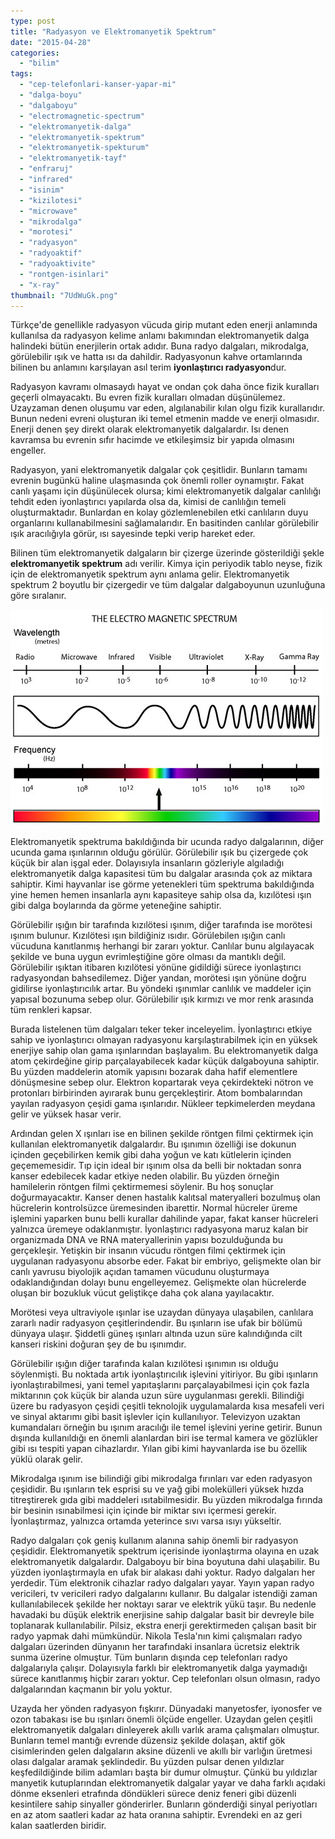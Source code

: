 ```yaml
---
type: post
title: "Radyasyon ve Elektromanyetik Spektrum"
date: "2015-04-28"
categories: 
  - "bilim"
tags: 
  - "cep-telefonlari-kanser-yapar-mi"
  - "dalga-boyu"
  - "dalgaboyu"
  - "electromagnetic-spectrum"
  - "elektromanyetik-dalga"
  - "elektromanyetik-spektrum"
  - "elektromanyetik-spekturum"
  - "elektromanyetik-tayf"
  - "enfraruj"
  - "infrared"
  - "isinim"
  - "kizilotesi"
  - "microwave"
  - "mikrodalga"
  - "morotesi"
  - "radyasyon"
  - "radyoaktif"
  - "radyoaktivite"
  - "rontgen-isinlari"
  - "x-ray"
thumbnail: "7UdWuGk.png"
---
```


Türkçe'de genellikle radyasyon vücuda girip mutant eden enerji anlamında kullanılsa da radyasyon kelime anlamı bakımından elektromanyetik dalga halindeki bütün enerjilerin ortak adıdır. Buna radyo dalgaları, mikrodalga, görülebilir ışık ve hatta ısı da dahildir. Radyasyonun kahve ortamlarında bilinen bu anlamını karşılayan asıl terim **iyonlaştırıcı radyasyon**dur.

Radyasyon kavramı olmasaydı hayat ve ondan çok daha önce fizik kuralları geçerli olmayacaktı. Bu evren fizik kuralları olmadan düşünülemez. Uzayzaman denen oluşumu var eden, algılanabilir kılan olgu fizik kurallarıdır. Bunun nedeni evreni oluşturan iki temel etmenin madde ve enerji olmasıdır. Enerji denen şey direkt olarak elektromanyetik dalgalardır. Isı denen kavramsa bu evrenin sıfır hacimde ve etkileşimsiz bir yapıda olmasını engeller.

Radyasyon, yani elektromanyetik dalgalar çok çeşitlidir. Bunların tamamı evrenin bugünkü haline ulaşmasında çok önemli roller oynamıştır. Fakat canlı yaşamı için düşünülecek olursa; kimi elektromanyetik dalgalar canlılığı tehdit eden iyonlaştırıcı yapılarda olsa da, kimisi de canlılığın temeli oluşturmaktadır. Bunlardan en kolay gözlemlenebilen etki canlıların duyu organlarını kullanabilmesini sağlamalarıdır. En basitinden canlılar görülebilir ışık aracılığıyla görür, ısı sayesinde tepki verip hareket eder.

Bilinen tüm elektromanyetik dalgaların bir çizerge üzerinde gösterildiği şekle **elektromanyetik spektrum** adı verilir. Kimya için periyodik tablo neyse, fizik için de elektromanyetik spektrum aynı anlama gelir. Elektromanyetik spektrum 2 boyutlu bir çizergedir ve tüm dalgalar dalgaboyunun uzunluğuna göre sıralanır.

![electromagnetic-spectrum](images/electromagnetic-spectrum.jpg)

Elektromanyetik spektruma bakıldığında bir ucunda radyo dalgalarının, diğer ucunda gama ışınlarının olduğu görülür. Görülebilir ışık bu çizergede çok küçük bir alan işgal eder. Dolayısıyla insanların gözleriyle algıladığı elektromanyetik dalga kapasitesi tüm bu dalgalar arasında çok az miktara sahiptir. Kimi hayvanlar ise görme yetenekleri tüm spektruma bakıldığında yine hemen hemen insanlarla aynı kapasiteye sahip olsa da, kızılötesi ışın gibi dalga boylarında da görme yeteneğine sahiptir.

Görülebilir ışığın bir tarafında kızılötesi ışınım, diğer tarafında ise morötesi ışınım bulunur. Kızılötesi ışın bildiğiniz ısıdır. Görülebilen ışığın canlı vücuduna kanıtlanmış herhangi bir zararı yoktur. Canlılar bunu algılayacak şekilde ve buna uygun evrimleştiğine göre olması da mantıklı değil. Görülebilir ışıktan itibaren kızılötesi yönüne gidildiği sürece iyonlaştırıcı radyasyondan bahsedilemez. Diğer yandan, morötesi ışın yönüne doğru gidilirse iyonlaştırıcılık artar. Bu yöndeki ışınımlar canlılık ve maddeler için yapısal bozunuma sebep olur. Görülebilir ışık kırmızı ve mor renk arasında tüm renkleri kapsar.

Burada listelenen tüm dalgaları teker teker inceleyelim. İyonlaştırıcı etkiye sahip ve iyonlaştırıcı olmayan radyasyonu karşılaştırabilmek için en yüksek enerjiye sahip olan gama ışınlarından başlayalım. Bu elektromanyetik dalga atom çekirdeğine girip parçalayabilecek kadar küçük dalgaboyuna sahiptir. Bu yüzden maddelerin atomik yapısını bozarak daha hafif elementlere dönüşmesine sebep olur. Elektron kopartarak veya çekirdekteki nötron ve protonları birbirinden ayırarak bunu gerçekleştirir. Atom bombalarından yayılan radyasyon çeşidi gama ışınlarıdır. Nükleer tepkimelerden meydana gelir ve yüksek hasar verir.

Ardından gelen X ışınları ise en bilinen şekilde röntgen filmi çektirmek için kullanılan elektromanyetik dalgalardır. Bu ışınımın özelliği ise dokunun içinden geçebilirken kemik gibi daha yoğun ve katı kütlelerin içinden geçememesidir. Tıp için ideal bir ışınım olsa da belli bir noktadan sonra kanser edebilecek kadar etkiye neden olabilir. Bu yüzden örneğin hamilelerin röntgen filmi çektirmemesi söylenir. Bu hoş sonuçlar doğurmayacaktır. Kanser denen hastalık kalıtsal materyalleri bozulmuş olan hücrelerin kontrolsüzce üremesinden ibarettir. Normal hücreler üreme işlemini yaparken bunu belli kurallar dahilinde yapar, fakat kanser hücreleri yalnızca üremeye odaklanmıştır. İyonlaştırıcı radyasyona maruz kalan bir organizmada DNA ve RNA materyallerinin yapısı bozulduğunda bu gerçekleşir. Yetişkin bir insanın vücudu röntgen filmi çektirmek için uygulanan radyasyonu absorbe eder. Fakat bir embriyo, gelişmekte olan bir canlı yavrusu biyolojik açıdan tamamen vücudunu oluşturmaya odaklandığından dolayı bunu engelleyemez. Gelişmekte olan hücrelerde oluşan bir bozukluk vücut geliştikçe daha çok alana yayılacaktır.

Morötesi veya ultraviyole ışınlar ise uzaydan dünyaya ulaşabilen, canlılara zararlı nadir radyasyon çeşitlerindendir. Bu ışınların ise ufak bir bölümü dünyaya ulaşır. Şiddetli güneş ışınları altında uzun süre kalındığında cilt kanseri riskini doğuran şey de bu ışınımdır.

Görülebilir ışığın diğer tarafında kalan kızılötesi ışınımın ısı olduğu söylenmişti. Bu noktada artık iyonlaştırıcılık işlevini yitiriyor. Bu gibi ışınların iyonlaştırabilmesi, yani temel yapıtaşlarını parçalayabilmesi için çok fazla miktarının çok küçük bir alanda uzun süre uygulanması gerekli. Bilindiği üzere bu radyasyon çeşidi çeşitli teknolojik uygulamalarda kısa mesafeli veri ve sinyal aktarımı gibi basit işlevler için kullanılıyor. Televizyon uzaktan kumandaları örneğin bu ışınım aracılığı ile temel işlevini yerine getirir. Bunun dışında kullanıldığı en önemli alanlardan biri ise termal kamera ve gözlükler gibi ısı tespiti yapan cihazlardır. Yılan gibi kimi hayvanlarda ise bu özellik yüklü olarak gelir.

Mikrodalga ışınım ise bilindiği gibi mikrodalga fırınları var eden radyasyon çeşididir. Bu ışınların tek esprisi su ve yağ gibi molekülleri yüksek hızda titreştirerek gıda gibi maddeleri ısıtabilmesidir. Bu yüzden mikrodalga fırında bir besinin ısınabilmesi için içinde bir miktar sıvı içermesi gerekir. İyonlaştırmaz, yalnızca ortamda yeterince sıvı varsa ısıyı yükseltir.

Radyo dalgaları çok geniş kullanım alanına sahip önemli bir radyasyon çeşididir. Elektromanyetik spektrum içerisinde iyonlaştırma olayına en uzak elektromanyetik dalgalardır. Dalgaboyu bir bina boyutuna dahi ulaşabilir. Bu yüzden iyonlaştırmayla en ufak bir alakası dahi yoktur. Radyo dalgaları her yerdedir. Tüm elektronik cihazlar radyo dalgaları yayar. Yayın yapan radyo vericileri, tv vericileri radyo dalgalarını kullanır. Bu dalgalar istendiği zaman kullanılabilecek şekilde her noktayı sarar ve elektrik yükü taşır. Bu nedenle havadaki bu düşük elektrik enerjisine sahip dalgalar basit bir devreyle bile toplanarak kullanılabilir. Pilsiz, ekstra enerji gerektirmeden çalışan basit bir radyo yapmak dahi mümkündür. Nikola Tesla'nın kimi çalışmaları radyo dalgaları üzerinden dünyanın her tarafındaki insanlara ücretsiz elektrik sunma üzerine olmuştur. Tüm bunların dışında cep telefonları radyo dalgalarıyla çalışır. Dolayısıyla farklı bir elektromanyetik dalga yaymadığı sürece kanıtlanmış hiçbir zararı yoktur. Cep telefonları olsun olmasın, radyo dalgalarından kaçmanın bir yolu yoktur.

Uzayda her yönden radyasyon fışkırır. Dünyadaki manyetosfer, iyonosfer ve ozon tabakası ise bu ışınları önemli ölçüde engeller. Uzaydan gelen çeşitli elektromanyetik dalgaları dinleyerek akıllı varlık arama çalışmaları olmuştur. Bunların temel mantığı evrende düzensiz şekilde dolaşan, aktif gök cisimlerinden gelen dalgaların aksine düzenli ve akıllı bir varlığın üretmesi olası dalgalar aramak şeklindedir. Bu yüzden pulsar denen yıldızlar keşfedildiğinde bilim adamları başta bir dumur olmuştur. Çünkü bu yıldızlar manyetik kutuplarından elektromanyetik dalgalar yayar ve daha farklı açıdaki dönme eksenleri etrafında döndükleri sürece deniz feneri gibi düzenli kesintilere sahip sinyaller gönderirler. Bunların gönderdiği sinyal periyotları en az atom saatleri kadar az hata oranına sahiptir. Evrendeki en az geri kalan saatlerden biridir.

